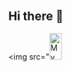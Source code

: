 ## Hi there 👋

<!--
**5cXutt/5cXutt** is a ✨ _special_ ✨ repository because its `README.md` (this file) appears on your GitHub profile.

Here are some ideas to get you started:

- 🔭 I’m currently working on ...
- 🌱 I’m currently learning ...
- 👯 I’m looking to collaborate on ...
- 🤔 I’m looking for help with ...
- 💬 Ask me about ...
- 📫 How to reach me: ...
- 😄 Pronouns: ...
- ⚡ Fun fact: ...
-->

<img src="<img src="https://raw.githubusercontent.com/5cXutt/5cXutt/refs/heads/main/img/cplusplus-color.svg" alt="My Skills" width="22" height="48" />
<br clear="left"/>
